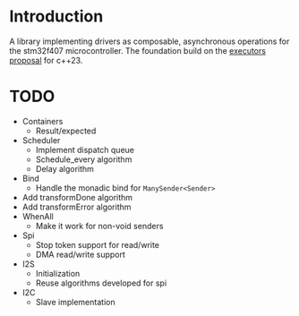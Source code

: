 # Introduction
A library implementing drivers as composable, asynchronous operations for the stm32f407 microcontroller. The foundation build on the [executors proposal](http://www.open-std.org/jtc1/sc22/wg21/docs/papers/2020/p0443r14.html) for c++23.

# TODO
- Containers
    - Result/expected
- Scheduler
    - Implement dispatch queue
    - Schedule_every algorithm
    - Delay algorithm
- Bind
    - Handle the monadic bind for `ManySender<Sender>` 
- Add transformDone algorithm
- Add transformError algorithm
- WhenAll
    - Make it work for non-void senders
- Spi
    - Stop token support for read/write
    - DMA read/write support
- I2S
    - Initialization
    - Reuse algorithms developed for spi
- I2C 
    - Slave implementation
